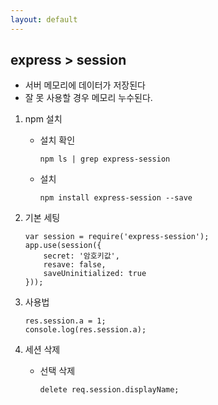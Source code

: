 ```yaml
---
layout: default
---
```

## express > session 
- 서버 메모리에 데이터가 저장된다
- 잘 못 사용할 경우 메모리 누수된다.

1. npm 설치
    - 설치 확인 
        ```
        npm ls | grep express-session
        ```
    - 설치 
        ```
        npm install express-session --save 
        ```

2. 기본 세팅
    ```
    var session = require('express-session');
    app.use(session({
        secret: '암호키값',
        resave: false,
        saveUninitialized: true
    }));
    ```
3. 사용법
    ```
    res.session.a = 1;
    console.log(res.session.a);
    ```
4. 세션 삭제
    - 선택 삭제 
        ```
        delete req.session.displayName;
        ```
        
